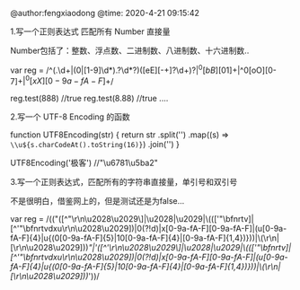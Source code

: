 @author:fengxiaodong
@time: 2020-4-21 09:15:42


1.写一个正则表达式 匹配所有 Number 直接量

Number包括了：整数、浮点数、二进制数、八进制数、十六进制数..

var reg = /^(\.\d+|(0|[1-9]\d*)\.?\d*?)([eE][-\+]?\d+)?$|^0[bB][01]+$|^0[oO][0-7]+$|^0[xX][0-9a-fA-F]+$/

reg.test(888) //true
reg.test(8.88) //true
....

2.写一个 UTF-8 Encoding 的函数

function UTF8Encoding(str) {
  return str
    .split('')
    .map((s) => `\\u${s.charCodeAt().toString(16)}`)
    .join('')
}

UTF8Encoding('极客') //"\u6781\u5ba2"

3.写一个正则表达式，匹配所有的字符串直接量，单引号和双引号

不是很明白，借鉴网上的，但是测试还是为false...

var reg = /(("([^"\r\n\u2028\u2029\\]|\u2028|\u2029|\\((['"\bfnrtv]|[^'"\bfnrtvdxu\r\n\u2028\u2029])|0(?!d)|x[0-9a-fA-F][0-9a-fA-F]|(u[0-9a-fA-F]{4}|u{(0[0-9a-fA-F]{5}|10[0-9a-fA-F]{4}|[0-9a-fA-F]{1,4})}))|\\(\r\n|[\r\n\u2028\u2029]))*"|'([^'\r\n\u2028\u2029\\]|\u2028|\u2029|\\((['"\bfnrtv]|[^'"\bfnrtvdxu\r\n\u2028\u2029])|0(?!d)|x[0-9a-fA-F][0-9a-fA-F]|(u[0-9a-fA-F]{4}|u{(0[0-9a-fA-F]{5}|10[0-9a-fA-F]{4}|[0-9a-fA-F]{1,4})}))|\\(\r\n|[\r\n\u2028\u2029]))*'))/


